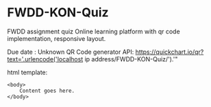 # FWDD-KON-Quiz
FWDD assignment quiz
Online learning platform with qr code implementation, responsive layout.

Due date : Unknown
QR Code generator API: https://quickchart.io/qr?text='.urlencode('localhost ip address/FWDD-KON-Quiz/').'"


html template:
<!DOCTYPE html>
<html>
    <head>
        <title>KON Quiz</title>
        <meta name="description" content="Our first page">
        <meta name="keywords" content="html tutorial template">
    </head>
    
    <body>
        Content goes here.
    </body>
</html>